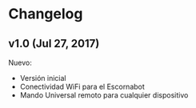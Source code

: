 
# Changelog

## v1.0 (Jul 27, 2017)

Nuevo:
- Versión inicial
- Conectividad WiFi para el Escornabot
- Mando Universal remoto para cualquier dispositivo
